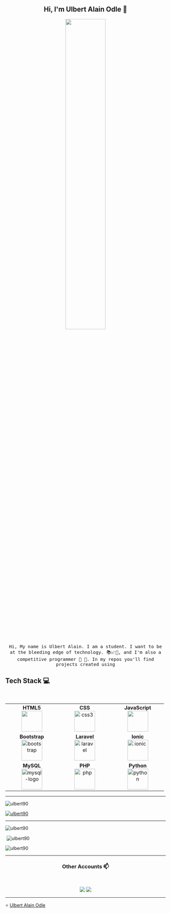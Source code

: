 
<h2 align="center"> Hi, I'm Ulbert Alain Odle 👋 <br/> </h2> 

<p align="center"><img width=50% src="https://wompampsupport.azureedge.net/fetchimage?siteId=7575&v=2&jpgQuality=100&width=700&url=https%3A%2F%2Fi.kym-cdn.com%2Fentries%2Ficons%2Ffacebook%2F000%2F021%2F807%2Fig9OoyenpxqdCQyABmOQBZDI0duHk2QZZmWg2Hxd4ro.jpg"></p>


<p align="center"> <samp>Hi, My name is Ulbert Alain. I am a student. I want to be at the bleeding edge of technology. 📚📈🔬, and I'm also a competitive programmer 🤩 🎈. In my repos you'll find projects created using 
  
  
## Tech Stack :computer:

<br>
<table>
<tbody>
 <tr>
<td align="center" width="20%">
<span><b><center>HTML5</center></b></span> 
<img width="65" height=65px src="https://img.icons8.com/color/2x/html-5.png">
</td>

<td align="center" width="20%">
<span><b><center>CSS</center></b></span> 
<img width="65" height="65" src="https://img.icons8.com/fluency/240/css3.png" alt="css3"/>
</td>

<td align="center" width="20%">
<span><b><center>JavaScript</center></b></span> 
<img width="65" height=65px src="https://img.icons8.com/color/2x/javascript.png"> 
</td>
</tr>

<tr>
<td align="center" width="20%">
<span><b><center>Bootstrap</center></b></span> 
<img width="65" height="65" src="https://img.icons8.com/color-glass/65/bootstrap.png" alt="bootstrap"/> 
</td>

<td align="center" width="20%">
<span><b><center>Laravel</center></b></span> 
<img  width="65" height="65" src="https://img.icons8.com/fluency/48/laravel.png" alt="laravel"/> 
</td>

<td align="center" width="20%">
<span><b><center>Ionic</center></b></span> 
<img width="65" height="65" src="https://img.icons8.com/color/65/ionic.png" alt="ionic"/>
</td>
</tr>

<tr>
<td align="center" width="20%">
<span><b><center>MySQL</center></b></span> 
<img width="65" height="65" src="https://img.icons8.com/color/48/mysql-logo.png" alt="mysql-logo"/>
</td>

<td align="center" width="20%">
<span><b><center>PHP</center></b></span> 
<img width="65" height="65" src="https://img.icons8.com/fluency/65/php.png" alt="php"/> 
</td>

<td align="center" width="20%">
<span><b><center>Python</center></b></span> 
<img width="65" height="65" src="https://img.icons8.com/fluency/65/python.png" alt="python"/>
</td>
</tr>

</tbody>
</table>

____

<p align="left"> <img src="https://komarev.com/ghpvc/?username=ulbert90&label=Profile%20views&color=0e75b6&style=flat" alt="ulbert90" /> </p>
<p align="left"> <a href="https://github.com/ryo-ma/github-profile-trophy"><img src="https://github-profile-trophy.vercel.app/?username=ulbert90" alt="ulbert90" /></a> </p>

____

<p><img align="center" src="https://github-readme-stats.vercel.app/api/top-langs?username=ulbert90&show_icons=true&locale=en&layout=compact" alt="ulbert90" /></p>
<p>&nbsp;<img align="center" src="https://github-readme-stats.vercel.app/api?username=ulbert90&show_icons=true&locale=en" alt="ulbert90" /></p>
<p><img align="center" src="https://github-readme-streak-stats.herokuapp.com/?user=ulbert90&" alt="ulbert90" /></p>

____

<h3 align="center"> Other Accounts 📫 </h3>
<br />
<p align="center">
<a href=" https://www.facebook.com/profile.php?id=100039622606168&mibextid=ZbWKwL "><img src="https://img.shields.io/badge/facebook-%230077B5.svg?&style=for-the-badge&logo=facebook&logoColor=white"/></a>
<a href=" https://instagram.com/its_me.sarii?igshid=MzRlODBiNWFlZA== "><img src="https://img.shields.io/badge/instagram-%23E4405F.svg?&style=for-the-badge&logo=instagram&logoColor=white"/></a>

</p>

____


<p align="center">

⭐️ [Ulbert Alain Odle](https://github.com/Ulbert90)

</p>
